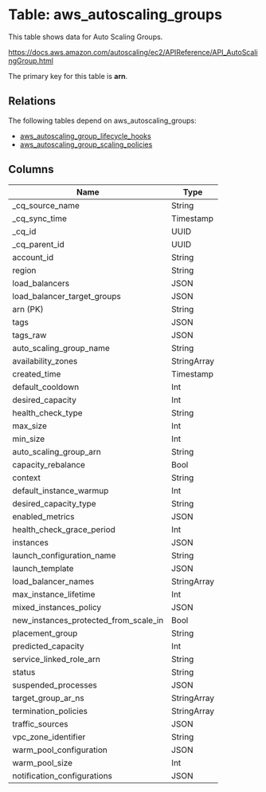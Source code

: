# Table: aws_autoscaling_groups

This table shows data for Auto Scaling Groups.

https://docs.aws.amazon.com/autoscaling/ec2/APIReference/API_AutoScalingGroup.html

The primary key for this table is **arn**.

## Relations

The following tables depend on aws_autoscaling_groups:
  - [aws_autoscaling_group_lifecycle_hooks](aws_autoscaling_group_lifecycle_hooks)
  - [aws_autoscaling_group_scaling_policies](aws_autoscaling_group_scaling_policies)

## Columns

| Name          | Type          |
| ------------- | ------------- |
|_cq_source_name|String|
|_cq_sync_time|Timestamp|
|_cq_id|UUID|
|_cq_parent_id|UUID|
|account_id|String|
|region|String|
|load_balancers|JSON|
|load_balancer_target_groups|JSON|
|arn (PK)|String|
|tags|JSON|
|tags_raw|JSON|
|auto_scaling_group_name|String|
|availability_zones|StringArray|
|created_time|Timestamp|
|default_cooldown|Int|
|desired_capacity|Int|
|health_check_type|String|
|max_size|Int|
|min_size|Int|
|auto_scaling_group_arn|String|
|capacity_rebalance|Bool|
|context|String|
|default_instance_warmup|Int|
|desired_capacity_type|String|
|enabled_metrics|JSON|
|health_check_grace_period|Int|
|instances|JSON|
|launch_configuration_name|String|
|launch_template|JSON|
|load_balancer_names|StringArray|
|max_instance_lifetime|Int|
|mixed_instances_policy|JSON|
|new_instances_protected_from_scale_in|Bool|
|placement_group|String|
|predicted_capacity|Int|
|service_linked_role_arn|String|
|status|String|
|suspended_processes|JSON|
|target_group_ar_ns|StringArray|
|termination_policies|StringArray|
|traffic_sources|JSON|
|vpc_zone_identifier|String|
|warm_pool_configuration|JSON|
|warm_pool_size|Int|
|notification_configurations|JSON|